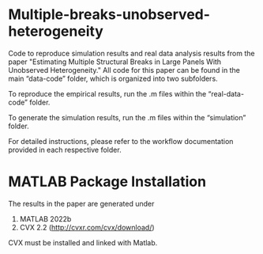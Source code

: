 # Multiple-breaks-unobserved-heterogeneity
Code to reproduce simulation results and real data analysis results from the paper "Estimating Multiple Structural Breaks in Large Panels With Unobserved Heterogeneity." All code for this paper can be found in the main “data-code” folder, which is organized into two subfolders. 

To reproduce the empirical results, run the .m files within the “real-data-code” folder. 

To generate the simulation results, run the .m files within the “simulation” folder. 

For detailed instructions, please refer to the workflow documentation provided in each respective folder.

# MATLAB Package Installation
The results in the paper are generated under
1. MATLAB 2022b
2. CVX 2.2 (http://cvxr.com/cvx/download/)

CVX must be installed and linked with Matlab.
